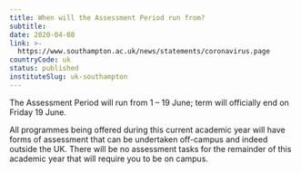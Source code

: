 ```yaml
---
title: When will the Assessment Period run from?
subtitle: 
date: 2020-04-08
link: >-
  https://www.southampton.ac.uk/news/statements/coronavirus.page
countryCode: uk
status: published
instituteSlug: uk-southampton
---
```

The Assessment Period will run from 1 – 19 June; term will officially end on Friday 19 June.

All programmes being offered during this current academic year will have forms of assessment that can be undertaken off-campus and indeed outside the UK.  There will be no assessment tasks for the remainder of this academic year that will require you to be on campus.

